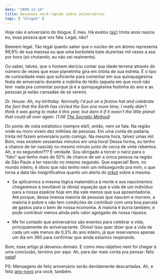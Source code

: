 ```yaml
---
date: "2009-12-14"
title: Devaneio nerd rápido sobre aniversários
tags: [ "blogue" ]
---
```

Hoje não é aniversário do blogue. É meu. Há exatos ([sic](http://pt.wikipedia.org/wiki/Ano)) trinta anos nascia eu, essa pessoa que vos fala. Legal, não?

Beeeem legal. Tão legal quanto saber que o núcleo de um átomo representa 99,9% de sua masssa ou que uma borboleta bate duzentas mil vezes a asa por hora (só chutando, eu não sei realmente).

Ou saber, talvez, que o homem deciciu contar sua idade terrena através do número de vezes que esse planetinha gira em órbita de sua estrela. É o tipo de curiosidade mais que suficiente para comentar em sua quinquagésima festa de aniversário durante a rodinha do tédio (aquela em que você não tem  nada pra comentar porque já é a quinquagésima festinha do ano e as pessoas já estão cansadas de se verem).

_Dr. House: Ah, my birthday. Normally I'd put on a festive hat and celebrate the fact that the Earth has circled the Sun one more time; I really didn't think it was going to make it this year, but darn it if it wasn't the little planet that could all over again. (1.06 [The Socratic Method](http://en.wikiquote.org/wiki/House_%28TV_series%29#The_Socratic_Method_.281.06.29))_

Do ponto de vista estatístico (sempre ela!), então, nem se fala. Na região onde eu moro vivem dez milhões de pessoas. Em uma conta de padaria, trinta mil fazem aniversário junto comigo. Na mesma hora, talvez umas mil. Bom, mas existem sessentas minutos em uma hora! Dessa forma, eu tenho a chance de ter nascido no mesmo minuto junto de cerca de vinte rebentos. Ah, e os segundos!?!? É verdade. Sou obrigado a torcer o nariz para o "fato" que tenho mais de 50% de chance de ser a única pessoa na região de São Paulo a ter nascido no mesmo segundo. Que especial! Bom, no mundo inteiro, é óbvio que não tenho nem um milissegundo pra mim, o que torna a data tão insignificativa quanto um alerta do [orkut](http://www.orkut.com) sobre a mesma.

	
  * Se aplicarmos a mesma lógica matemática à morte e aos nascimentos chegaremos à inevitável (e óbvia) equação que a vida de um indivíduo para a nossa espécie hoje em dia vale menos que sua aposentadoria. Até porque, dessa imensa maioria de pessoas que nascem e morrem, a maioria é pobre e não tem condições de contribuir com uma boa parcela de gastos para o bem de nossa economia. A maioria é burra também, e pode contribuir menos ainda pelo valor agregado de nossa riqueza.

	
  * Me foi contado que aniversários são eventos para celebrar a vida, principalmente do aniversariante. Ótimo! Isso quer dizer que a vida de cada um vale menos de 0,3% do ano inteiro, já que reservamos apenas um dia em 360 para confirmar que ainda estamos respirando.

Bom, esse artigo já devanou demais. E como meu objetivo nem foi chegar à uma conclusão, termino por aqui. Ah, para dar mais corda pra pensar: feliz [natal](http://pt.wikipedia.org/wiki/Natal)!

PS: Mensagens de feliz aniversário serão devidamente descartadas. Ah, e feliz [ano-novo](http://pt.wikipedia.org/wiki/Ano-Novo) pra você, também.
